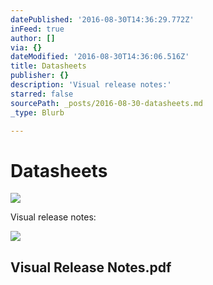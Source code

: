 ```yaml
---
datePublished: '2016-08-30T14:36:29.772Z'
inFeed: true
author: []
via: {}
dateModified: '2016-08-30T14:36:06.516Z'
title: Datasheets
publisher: {}
description: 'Visual release notes:'
starred: false
sourcePath: _posts/2016-08-30-datasheets.md
_type: Blurb

---
```

# Datasheets
![](https://the-grid-user-content.s3-us-west-2.amazonaws.com/f30c00e6-2e45-4ef4-a883-ee0d856f7979.jpg)

Visual release notes:

<article style=""><img src="https://lh3.googleusercontent.com/zBmAI2seH4F0WSJwSv3LIWchteUn3ayLSQb4wbGyI7KgXCpHVJU9_g=w1200-h630-p" /><h1>Visual Release Notes.pdf</h1></article>